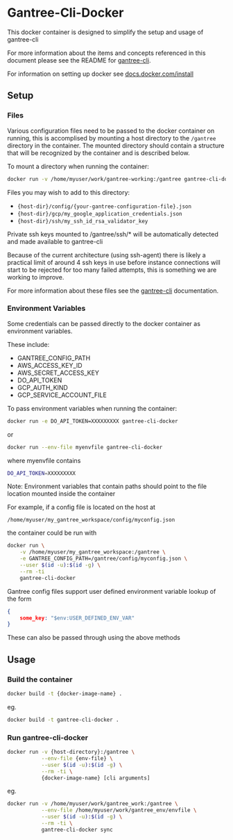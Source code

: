 # Gantree-Cli-Docker #

This docker container is designed to simplify the setup and usage of gantree-cli

For more information about the items and concepts referenced in this document
please see the README for [gantree-cli](https://github.com/flex-dapps/gantree-cli).

For information on setting up docker see [docs.docker.com/install](https://docs.docker.com/install)

## Setup ##

### Files ###

Various configuration files need to be passed to the docker container on running, this is accomplised by mounting a host directory to the `/gantree` directory in the container. The mounted directory should contain a structure that will be recognized by the container and is described below.

To mount a directory when running the container:

``` bash
docker run -v /home/myuser/work/gantree-working:/gantree gantree-cli-docker
```

Files you may wish to add to this directory:

- `{host-dir}/config/{your-gantree-configuration-file}.json`
- `{host-dir}/gcp/my_google_application_credentials.json`
- `{host-dir}/ssh/my_ssh_id_rsa_validator_key`

Private ssh keys mounted to /gantree/ssh/* will be automatically detected and made available to gantree-cli

Because of the current architecture (using ssh-agent) there is likely a practical limit of around 4 ssh keys in use before
instance connections will start to be rejected for too many failed attempts, this is something we are working to improve.

For more information about these files see the [gantree-cli](https://github.com/flex-dapps/gantree-cli) documentation.

### Environment Variables ###

Some credentials can be passed directly to the docker container as environment variables.

These include:

- GANTREE_CONFIG_PATH
- AWS_ACCESS_KEY_ID
- AWS_SECRET_ACCESS_KEY
- DO_API_TOKEN
- GCP_AUTH_KIND
- GCP_SERVICE_ACCOUNT_FILE

To pass environment variables when running the container:

``` bash
docker run -e DO_API_TOKEN=XXXXXXXXX gantree-cli-docker
```

or

``` bash
docker run --env-file myenvfile gantree-cli-docker
```

where myenvfile contains

``` bash
DO_API_TOKEN=XXXXXXXXX
```

Note: Environment variables that contain paths should point to the file location mounted inside the container

For example, if a config file is located on the host at

`/home/myuser/my_gantree_workspace/config/myconfig.json`

the container could be run with

``` bash
docker run \
    -v /home/myuser/my_gantree_workspace:/gantree \
    -e GANTREE_CONFIG_PATH=/gantree/config/myconfig.json \
    --user $(id -u):$(id -g) \
    --rm -ti
    gantree-cli-docker
```

Gantree config files support user defined environment variable lookup of the form

``` json
{
    some_key: "$env:USER_DEFINED_ENV_VAR"
}
```

These can also be passed through using the above methods

## Usage ##

### Build the container ###

``` bash
docker build -t {docker-image-name} .
```

eg.

``` bash
docker build -t gantree-cli-docker .
```

### Run gantree-cli-docker ###

``` bash
docker run -v {host-directory}:/gantree \
           --env-file {env-file} \
           --user $(id -u):$(id -g) \
           --rm -ti \
           {docker-image-name} [cli arguments]
```

eg.

``` bash
docker run -v /home/myuser/work/gantree_work:/gantree \
           --env-file /home/myuser/work/gantree_env/envfile \
           --user $(id -u):$(id -g) \
           --rm -ti \
           gantree-cli-docker sync
```
